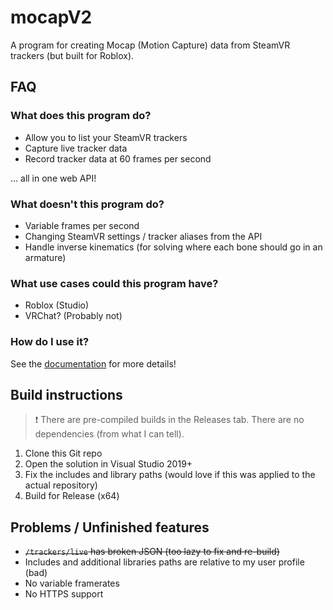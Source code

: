 # mocapV2
A program for creating Mocap (Motion Capture) data from SteamVR trackers (but built for Roblox).

## FAQ

### What does this program do?

- Allow you to list your SteamVR trackers
- Capture live tracker data
- Record tracker data at 60 frames per second

... all in one web API!

### What doesn't this program do?

- Variable frames per second
- Changing SteamVR settings / tracker aliases from the API
- Handle inverse kinematics (for solving where each bone should go in an armature)

### What use cases could this program have?

- Roblox (Studio)
- VRChat? (Probably not)

### How do I use it?

See the [documentation](docs) for more details!

## Build instructions

> :exclamation: There are pre-compiled builds in the Releases tab. There are no dependencies (from what I can tell).

1. Clone this Git repo
2. Open the solution in Visual Studio 2019+
3. Fix the includes and library paths (would love if this was applied to the actual repository)
4. Build for Release (x64)

## Problems / Unfinished features

- ~~`/trackers/live` has broken JSON (too lazy to fix and re-build)~~
- Includes and additional libraries paths are relative to my user profile (bad)
- No variable framerates
- No HTTPS support
